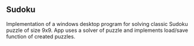 Sudoku
------
Implementation of a windows desktop program for solving classic Sudoku puzzle of size 9x9. App uses a solver of puzzle and implements load/save function of created puzzles. 

